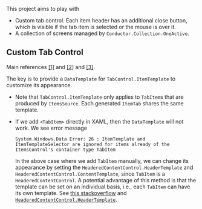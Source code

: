 This project aims to play with 
- Custom tab control. Each item header has an additional close button, which is visible if the tab item is selected or the mouse is over it.
- A collection of screens managed by `Conductor.Collection.OneActive`.

## Custom Tab Control

Main references [[1]](https://stackoverflow.com/a/28299651/14020277) and [[2]](https://stackoverflow.com/questions/14821067/wpf-tabitem-onmouseover-shall-trigger-the-visibility-of-a-button-inside-the-tabi) and [[3]](https://caliburnmicro.com/documentation/composition).

The key is to provide a `DataTemplate` for `TabControl.ItemTemplate` to customize its appearance. 

- Note that `TabControl.ItemTemplate` only applies to `TabItem`s that are produced by `ItemsSource`. Each generated `ItemTab` shares the same template.
- If we add `<TabItem>` directly in XAML, then the `DataTemplate` will not work. We see error message 
    ```
    System.Windows.Data Error: 26 : ItemTemplate and ItemTemplateSelector are ignored for items already of the ItemsControl's container type TabItem
    ```
  
  In the above case where we add `TabItem` manually, we can change its appearance by setting the `HeaderedContentControl.HeaderTemplate` and `HeaderedContentControl.ContentTemplate`, since `TabItem` is a `HeaderedContentControl`. A potential advantage of this method is that the template can be set on an individual basis, i.e., each `TabItem` can have its own template.
    See [this stackoverflow](https://stackoverflow.com/a/25265513/14020277) and [`HeaderedContentControl.HeaderTemplate`](https://docs.microsoft.com/en-us/dotnet/api/system.windows.controls.headeredcontentcontrol.headertemplate?view=net-5.0#System_Windows_Controls_HeaderedContentControl_HeaderTemplate).
